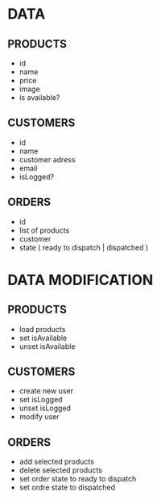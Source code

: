 # DATA

## PRODUCTS

- id
- name
- price
- image
- is available?

## CUSTOMERS

- id
- name
- customer adress
- email
- isLogged?

## ORDERS

- id
- list of products
- customer
- state ( ready to dispatch | dispatched )

# DATA MODIFICATION

## PRODUCTS

- load products
- set isAvailable
- unset isAvailable

## CUSTOMERS

- create new user
- set isLogged
- unset isLogged
- modify user

## ORDERS

- add selected products
- delete selected products
- set order state to ready to dispatch
- set ordre state to dispatched
